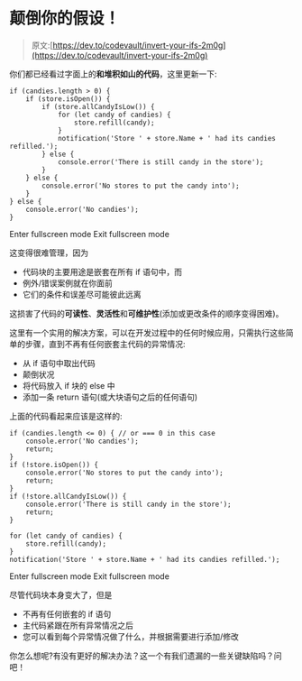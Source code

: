 # 颠倒你的假设！

> 原文:[https://dev.to/codevault/invert-your-ifs-2m0g](https://dev.to/codevault/invert-your-ifs-2m0g)

你们都已经看过字面上的**和堆积如山的代码**，这里更新一下:

```
if (candies.length > 0) {
    if (store.isOpen()) {
        if (store.allCandyIsLow()) {
            for (let candy of candies) {
                store.refill(candy);
            }
            notification('Store ' + store.Name + ' had its candies refilled.');
        } else {
            console.error('There is still candy in the store');
        }
    } else {
        console.error('No stores to put the candy into');
    }
} else {
    console.error('No candies');
} 
```

Enter fullscreen mode Exit fullscreen mode

这变得很难管理，因为

*   代码块的主要用途是嵌套在所有 if 语句中，而
*   例外/错误案例就在你面前
*   它们的条件和误差尽可能彼此远离

这损害了代码的**可读性**、**灵活性**和**可维护性**(添加或更改条件的顺序变得困难)。

这里有一个实用的解决方案，可以在开发过程中的任何时候应用，只需执行这些简单的步骤，直到不再有任何嵌套主代码的异常情况:

*   从 if 语句中取出代码
*   颠倒状况
*   将代码放入 if 块的 else 中
*   添加一条 return 语句(或大块语句之后的任何语句)

上面的代码看起来应该是这样的:

```
if (candies.length <= 0) { // or === 0 in this case
    console.error('No candies');
    return;
}
if (!store.isOpen()) {
    console.error('No stores to put the candy into');
    return;
}
if (!store.allCandyIsLow()) {
    console.error('There is still candy in the store');
    return;
}

for (let candy of candies) {
    store.refill(candy);
}
notification('Store ' + store.Name + ' had its candies refilled.'); 
```

Enter fullscreen mode Exit fullscreen mode

尽管代码块本身变大了，但是

*   不再有任何嵌套的 if 语句
*   主代码紧跟在所有异常情况之后
*   您可以看到每个异常情况做了什么，并根据需要进行添加/修改

你怎么想呢?有没有更好的解决办法？这一个有我们遗漏的一些关键缺陷吗？问吧！